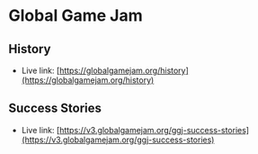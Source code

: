 # Global Game Jam


## History

- Live link: [https://globalgamejam.org/history](https://globalgamejam.org/history) 

## Success Stories

- Live link: [https://v3.globalgamejam.org/ggj-success-stories](https://v3.globalgamejam.org/ggj-success-stories)